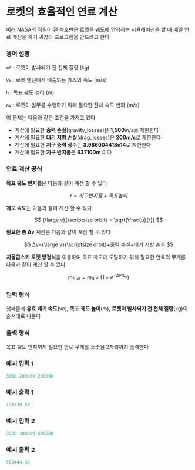 # 로켓의 효율적인 연료 계산

미래 NASA의 직원이 된 좌호빈은 로켓을 궤도에 안착하는 시뮬레이션을 할 때 매일 연료 계산을 하기 귀찮아 프로그램을 만드려고 한다

### 용어 설명

`m0` : 로켓이 발사되기 전 전체 질량 (kg)

`Ve` : 로켓 엔진에서 배출되는 가스의 속도 (m/s)

`h` : 목표 궤도 높이 (m)

`Δv`  : 로켓이 임무를 수행하기 위해 필요한 전체 속도 변화 (m/s)

이 문제는 다음과 같은 조건을 가지고 있다

- 계산에 필요한 **중력 손실**(gravity_losses)은 **1,500**m/s로 제한한다
- 계산에 필요한 **대기 저항 손실**(drag_losses)은 **200m/s**로 제한한다
- 계산에 필요한 **지구 중력 상수**는 **3.986004418e14**로 제한한다
- 계산에 필요한 **지구 반지름**은 **637100m** 이다

### 연료 계산 공식

**목표 궤도 반지름**은 다음과 같이 계산 할 수 있다

$$
r = 지구반지름 + 목표 높이
$$

**궤도 속도**는 다음과 같이 계산 할 수 있다

$$
{\large v}{\scriptsize orbit} = \sqrt{\frac{μ}{r}}
$$

**필요한 총 Δv** 계산은 다음과 같이 계산 할 수 있다

$$
Δv={\large v}{\scriptsize orbit}+중력 손실+대기 저항 손실
$$

**치올콥스키 로켓 방정식**을 이용하여 목표 궤도에 도달하기 위해 필요한 연료의 무게를 다음과 같이 계산 할 수 있다

$$
m_{\text{fuel}} = m_0 \times \left( 1 - e^{- \Delta v / v_e} \right)
$$

### 입력 형식

첫째줄에 **유효 배기 속도**(ve), **목표 궤도 높이**(m), **로켓이 발사되기 전 전체 질량**(kg)이 순서대로 나온다

### 출력 형식

목표 궤도 안착까지 필요한 연료 무게를 소숫점 2자리까지 출력한다

### 예시 입력 1

```c
3000 200000 200000
```

### 예시 출력 1

```c
191538.83
```

### 예시 입력 2

```c
3500 300000 600000
```

### 예시 출력 2

```c
559444.36
```
